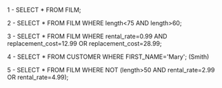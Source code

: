 1 - SELECT * FROM FILM;


2 - SELECT * FROM FILM WHERE length<75 AND length>60;


3 - SELECT * FROM FILM WHERE rental_rate=0.99 AND replacement_cost=12.99 OR replacement_cost=28.99;


4 - SELECT * FROM CUSTOMER WHERE FIRST_NAME='Mary'; (Smith)


5 - SELECT * FROM FILM WHERE NOT (length>50 AND rental_rate=2.99 OR rental_rate=4.99);


